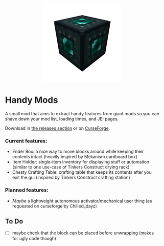<p align="center">
	<img width=256px src="Images/icon.png" />
</p>

# Handy Mods

A small mod that aims to extract handy features from giant mods so you can shave down your mod list, loading times, and JEI pages.

Download in [the releases section](https://github.com/juliand665/Handy-Mods/releases) or on [CurseForge](https://minecraft.curseforge.com/projects/handy-mods).

### Current features:

* Ender Box: a nice way to move blocks around while keeping their contents intact (heavily inspired by Mekanism cardboard box)
* Item Holder: single-item inventory for displaying stuff or automation (similar to one use-case of Tinkers Construct drying rack)
* Chesty Crafting Table: crafting table that keeps its contents after you exit the gui (inspired by Tinkers Construct crafting station)

### Planned features:

* _Maybe_ a lightweight autonomous activator/mechanical user thing (as requested on curseforge by Chilled_dayz)

## To Do

* [ ] maybe check that the block can be placed before unwrapping (makes for ugly code though)
